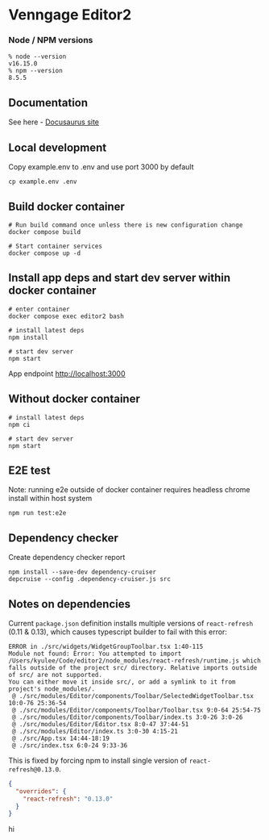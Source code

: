 # Venngage Editor2

### Node / NPM versions

```
% node --version
v16.15.0
% npm --version
8.5.5
```

## Documentation

See here - [Docusaurus site](https://editor2-docs.vercel.app)

## Local development

Copy example.env to .env and use port 3000 by default
```
cp example.env .env
```

## Build docker container
```
# Run build command once unless there is new configuration change
docker compose build

# Start container services
docker compose up -d
```

## Install app deps and start dev server within docker container
```
# enter container
docker compose exec editor2 bash

# install latest deps
npm install

# start dev server
npm start
```
App endpoint [http://localhost:3000](http://localhost:3000)

## Without docker container
```
# install latest deps
npm ci

# start dev server
npm start
```

## E2E test
Note: running e2e outside of docker container requires headless chrome install within host system
```
npm run test:e2e
```

## Dependency checker

Create dependency checker report

```
npm install --save-dev dependency-cruiser
depcruise --config .dependency-cruiser.js src
```

## Notes on dependencies

Current `package.json` definition installs multiple versions of `react-refresh` (0.11 & 0.13), which causes
typescript builder to fail with this error:

```
ERROR in ./src/widgets/WidgetGroupToolbar.tsx 1:40-115
Module not found: Error: You attempted to import /Users/kyulee/Code/editor2/node_modules/react-refresh/runtime.js which falls outside of the project src/ directory. Relative imports outside of src/ are not supported.
You can either move it inside src/, or add a symlink to it from project's node_modules/.
 @ ./src/modules/Editor/components/Toolbar/SelectedWidgetToolbar.tsx 10:0-76 25:36-54
 @ ./src/modules/Editor/components/Toolbar/Toolbar.tsx 9:0-64 25:54-75
 @ ./src/modules/Editor/components/Toolbar/index.ts 3:0-26 3:0-26
 @ ./src/modules/Editor/Editor.tsx 8:0-47 37:44-51
 @ ./src/modules/Editor/index.ts 3:0-30 4:15-21
 @ ./src/App.tsx 14:44-18:19
 @ ./src/index.tsx 6:0-24 9:33-36
```

This is fixed by forcing npm to install single version of `react-refresh@0.13.0`.

```json
{
  "overrides": {
    "react-refresh": "0.13.0"
  }
}
```

hi
